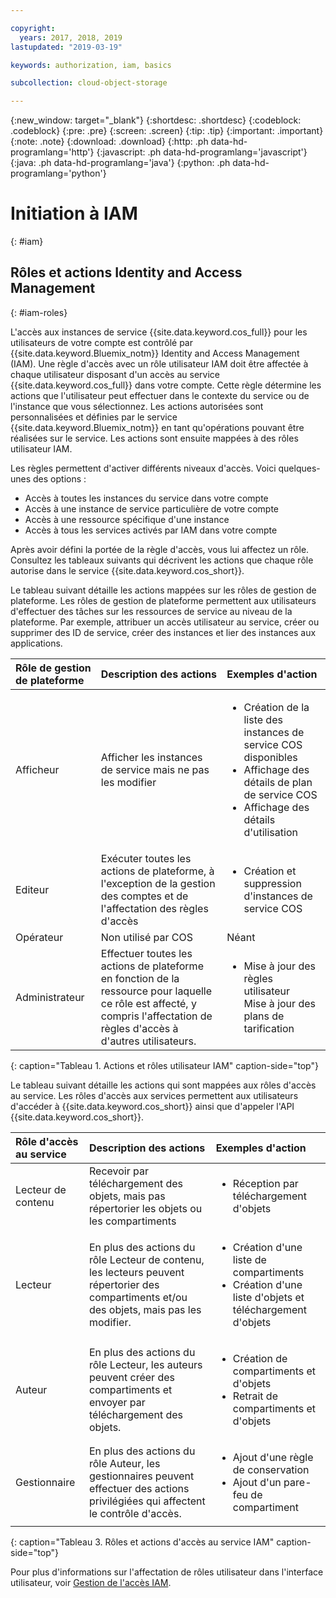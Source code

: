 ```yaml
---

copyright:
  years: 2017, 2018, 2019
lastupdated: "2019-03-19"

keywords: authorization, iam, basics

subcollection: cloud-object-storage

---
```

{:new_window: target="_blank"}
{:shortdesc: .shortdesc}
{:codeblock: .codeblock}
{:pre: .pre}
{:screen: .screen}
{:tip: .tip}
{:important: .important}
{:note: .note}
{:download: .download} 
{:http: .ph data-hd-programlang='http'} 
{:javascript: .ph data-hd-programlang='javascript'} 
{:java: .ph data-hd-programlang='java'} 
{:python: .ph data-hd-programlang='python'}

# Initiation à IAM
{: #iam}

## Rôles et actions Identity and Access Management
{: #iam-roles}

L'accès aux instances de service {{site.data.keyword.cos_full}} pour les utilisateurs de votre compte est contrôlé par {{site.data.keyword.Bluemix_notm}} Identity and Access Management (IAM). Une règle d'accès avec un rôle utilisateur IAM doit être affectée à chaque utilisateur disposant d'un accès au service {{site.data.keyword.cos_full}} dans votre compte. Cette règle détermine les actions que l'utilisateur peut effectuer dans le contexte du service ou de l'instance que vous sélectionnez.
Les actions autorisées sont personnalisées et définies par le service {{site.data.keyword.Bluemix_notm}} en tant qu'opérations pouvant être réalisées sur le service. Les actions sont ensuite mappées à des rôles utilisateur IAM.

Les règles permettent d'activer différents niveaux d'accès. Voici quelques-unes des options : 

* Accès à toutes les instances du service dans votre compte
* Accès à une instance de service particulière de votre compte
* Accès à une ressource spécifique d'une instance
* Accès à tous les services activés par IAM dans votre compte

Après avoir défini la portée de la règle d'accès, vous lui affectez un rôle. Consultez les tableaux suivants qui décrivent les actions que chaque rôle autorise dans le service {{site.data.keyword.cos_short}}.

Le tableau suivant détaille les actions mappées sur les rôles de gestion de plateforme. Les rôles de gestion de plateforme permettent aux utilisateurs d'effectuer des tâches sur les ressources de service au niveau de la plateforme. Par exemple, attribuer un accès utilisateur au service, créer ou supprimer des ID de service, créer des instances et lier des instances aux applications.

| Rôle de gestion de plateforme | Description des actions |Exemples d'action|
|:-----------------|:-----------------|:-----------------|
| Afficheur | Afficher les instances de service mais ne pas les modifier | <ul><li>Création de la liste des instances de service COS disponibles</li><li>Affichage des détails de plan de service COS</li><li>Affichage des détails d'utilisation</li></ul>|
| Editeur | Exécuter toutes les actions de plateforme, à l'exception de la gestion des comptes et de l'affectation des règles d'accès |<ul><li>Création et suppression d'instances de service COS</li></ul> |
| Opérateur | Non utilisé par COS |Néant |
| Administrateur | Effectuer toutes les actions de plateforme en fonction de la ressource pour laquelle ce rôle est affecté, y compris l'affectation de règles d'accès à d'autres utilisateurs. |<ul><li>Mise à jour des règles utilisateur </li>Mise à jour des plans de tarification </ul>|
{: caption="Tableau 1. Actions et rôles utilisateur IAM" caption-side="top"}


Le tableau suivant détaille les actions qui sont mappées aux rôles d'accès au service. Les rôles d'accès aux services permettent aux utilisateurs d'accéder à {{site.data.keyword.cos_short}} ainsi que d'appeler l'API {{site.data.keyword.cos_short}}. 

| Rôle d'accès au service | Description des actions |Exemples d'action|
|:--------------------|:-------------------------------------------------------------------------------------------------------------------------------------------------------------|:------------------------------------------------------------------------------------|
| Lecteur de contenu | Recevoir par téléchargement des objets, mais pas répertorier les objets ou les compartiments | <ul><li>Réception par téléchargement d'objets</li></ul> |
| Lecteur              | En plus des actions du rôle Lecteur de contenu, les lecteurs peuvent répertorier des compartiments et/ou des objets, mais pas les modifier. | <ul><li>Création d'une liste de compartiments</li><li>Création d'une liste d'objets et téléchargement d'objets</li></ul>                    |
| Auteur              | En plus des actions du rôle Lecteur, les auteurs peuvent créer des compartiments et envoyer par téléchargement des objets. | <ul><li>Création de compartiments et d'objets</li><li>Retrait de compartiments et d'objets</li></ul> |
|Gestionnaire | En plus des actions du rôle Auteur, les gestionnaires peuvent effectuer des actions privilégiées qui affectent le contrôle d'accès. | <ul><li>Ajout d'une règle de conservation</li><li>Ajout d'un pare-feu de compartiment</li></ul>              |
{: caption="Tableau 3. Rôles et actions d'accès au service IAM" caption-side="top"}


Pour plus d'informations sur l'affectation de rôles utilisateur dans l'interface utilisateur, voir [Gestion de l'accès IAM](/docs/iam?topic=iam-iammanidaccser).
 
